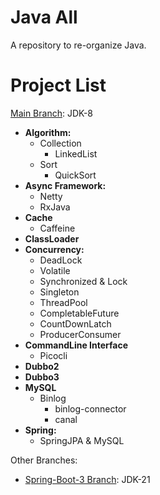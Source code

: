 # **Java All**

A repository to re-organize Java.


# **Project List**

[Main Branch](https://github.com/JasonkayZK/java-all/tree/main): JDK-8

- **Algorithm:**
  - Collection
    - LinkedList
  - Sort
    - QuickSort
- **Async Framework:**
  - Netty
  - RxJava
- **Cache**
  - Caffeine
- **ClassLoader**
- **Concurrency:**
  - DeadLock
  - Volatile
  - Synchronized & Lock
  - Singleton
  - ThreadPool
  - CompletableFuture
  - CountDownLatch
  - ProducerConsumer
- **CommandLine Interface**
  - Picocli
- **Dubbo2**
- **Dubbo3**
- **MySQL**
  - Binlog
    - binlog-connector
    - canal
- **Spring:**
  - SpringJPA & MySQL

Other Branches:

- [Spring-Boot-3 Branch](https://github.com/JasonkayZK/java-all/tree/spring-boot-3): JDK-21

